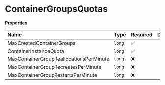# ContainerGroupsQuotas

**Properties**

| Name                                    | Type   | Required | Description |
| :-------------------------------------- | :----- | :------- | :---------- |
| MaxCreatedContainerGroups               | `long` | ✅       |             |
| ContainerInstanceQuota                  | `long` | ✅       |             |
| MaxContainerGroupReallocationsPerMinute | `long` | ❌       |             |
| MaxContainerGroupRecreatesPerMinute     | `long` | ❌       |             |
| MaxContainerGroupRestartsPerMinute      | `long` | ❌       |             |
